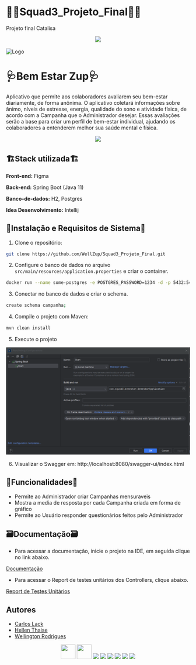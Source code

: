 # 🧑‍💻Squad3_Projeto_Final🧑‍💻

Projeto final Catalisa

<p align="center">
<img src="https://img.shields.io/badge/Status-Projeto_Finalizado-red"></p>



![Logo](https://encrypted-tbn0.gstatic.com/images?q=tbn:ANd9GcQseMBk78B9iAy2Ps39t6X_2t1XIXxrLLbFZnDomlFxxOi9Bqa6LBiqIc5M8j4MaADBceI&usqp=CAU)

# 🩺Bem Estar Zup🩺

Aplicativo que permite aos colaboradores avaliarem seu
bem-estar diariamente, de forma anônima.
O aplicativo coletará informações sobre ânimo, níveis de estresse, energia, qualidade do
sono e atividade física, de acordo com a Campanha que o Administrador desejar. Essas avaliações serão a base para criar
um perfil de bem-estar
individual, ajudando os colaboradores a entenderem melhor sua saúde mental e física.


<p align="center">
<img  loading="lazy" src="https://tse1.mm.bing.net/th/id/OIG.lqoeWTMfkBQXqiJMyyry?pid=ImgGn"  width="240" heigth="240" /></p>

## 🏗️Stack utilizada🏗️

**Front-end:** Figma

**Back-end:** Spring Boot (Java 11)

**Banco-de-dados:** H2, Postgres

**Idea Desenvolvimento:** Intellij

## 📀Instalação e Requisitos de Sistema📀

1. Clone o repositório:

```bash
git clone https://github.com/WellZup/Squad3_Projeto_Final.git
```

2. Configure o banco de dados no arquivo `src/main/resources/application.properties` e criar o container.

```bash
docker run --name some-postgres -e POSTGRES_PASSWORD=1234 -d -p 5432:5432 postgres
```

3. Conectar no banco de dados e criar o schema.

```bash
create schema campanha;
```

4. Compile o projeto com Maven:

```bash
mvn clean install
```

5. Execute o projeto

<p>

![img.png](img.png)
</p>

6. Visualizar o Swagger em: http://localhost:8080/swagger-ui/index.html

## 📱Funcionalidades📱

- Permite ao Administrador criar Campanhas mensuraveis
- Mostra a media de resposta por cada Campanha criada em forma de gráfico
- Permite ao Usuário responder questionários feitos pelo Administrador

## 🗃️Documentação🗃️

- Para acessar a documentação, inicie o projeto na IDE, em seguida clique no link abaixo.

[Documentação](http://localhost:8080/swagger-ui/index.html#/)

- Para acessar o Report de testes unitários dos Controllers, clique abaixo.

[Report de Testes Unitários](https://htmlpreview.github.io/?https://github.com/WellZup/Squad3_Projeto_Final/blob/main/htmlReport_Testes_ProjetoFinal/index.html)

## Autores

- [Carlos Lack](https://www.linkedin.com/in/calj82/)
- [Hellen Thaise](https://www.linkedin.com/in/hellenthaise/)
- [Wellington Rodrigues](https://www.linkedin.com/in/wellington-rodrigues-de-oliveira-%E2%99%BF-35023181/)

<p align="center">
<img loading="lazy" src="https://cdn.jsdelivr.net/gh/devicons/devicon/icons/git/git-original.svg" width="40" height="40"/> <img src="https://cdn.jsdelivr.net/gh/devicons/devicon/icons/java/java-original.svg" width="40" height="40" /> 
<img loading="lazy" src="https://cdn.jsdelivr.net/gh/devicons/devicon/icons/oracle/oracle-original.svg" width="40" heigth="40" />  
<img loading="lazy" src="https://cdn.jsdelivr.net/gh/devicons/devicon/icons/intellij/intellij-original.svg" width="40" heigth="40" />
<img loading="lazy" src="https://cdn.jsdelivr.net/gh/devicons/devicon/icons/postgresql/postgresql-original.svg" width="40" heigth="40" />
<img loading="lazy" src="https://cdn.jsdelivr.net/gh/devicons/devicon/icons/spring/spring-original-wordmark.svg" width="40" heigth="40" />
<img loading="lazy" src="https://cdn.jsdelivr.net/gh/devicons/devicon/icons/figma/figma-original.svg" width="40" heigth="40" />
<img loading="lazy" src="https://cdn.jsdelivr.net/gh/devicons/devicon/icons/docker/docker-plain-wordmark.svg" width="40" heigth="40" /></p>
